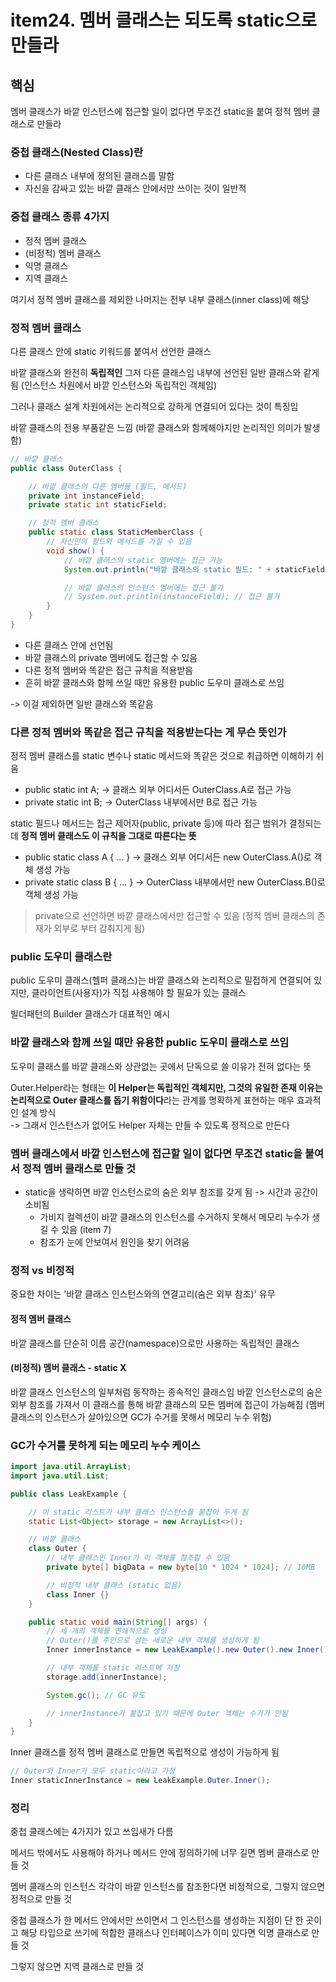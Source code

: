 # item24. 멤버 클래스는 되도록 static으로 만들라

## 핵심

멤버 클래스가 바깥 인스턴스에 접근할 일이 없다면 무조건 static을 붙여 정적 멤버 클래스로 만들라

### 중첩 클래스(Nested Class)란

-   다른 클래스 내부에 정의된 클래스를 말함
-   자신을 감싸고 있는 바깥 클래스 안에서만 쓰이는 것이 일반적

### 중첩 클래스 종류 4가지

-   정적 멤버 클래스
-   (비정적) 멤버 클래스
-   익명 클래스
-   지역 클래스

여기서 정적 멤버 클래스를 제외한 나머지는 전부 내부 클래스(inner class)에 해당

### 정적 멤버 클래스

다른 클래스 안에 static 키워드를 붙여서 선언한 클래스

바깥 클래스와 완전히 **독립적인** 그저 다른 클래스임 내부에 선언된 일반 클래스와 같게 됨 (인스턴스 차원에서 바깥 인스턴스와 독립적인 객체임)

그러나 클래스 설계 차원에서는 논리적으로 강하게 연결되어 있다는 것이 특징임

바깥 클래스의 전용 부품같은 느낌 (바깥 클래스와 함께해야지만 논리적인 의미가 발생함)

```java
// 바깥 클래스
public class OuterClass {

    // 바깥 클래스의 다른 멤버들 (필드, 메서드)
    private int instanceField;
    private static int staticField;

    // 정적 멤버 클래스
    public static class StaticMemberClass {
        // 자신만의 필드와 메서드를 가질 수 있음
        void show() {
            // 바깥 클래스의 static 멤버에는 접근 가능
            System.out.println("바깥 클래스의 static 필드: " + staticField);

            // 바깥 클래스의 인스턴스 멤버에는 접근 불가
            // System.out.println(instanceField); // 접근 불가
        }
    }
}
```

-   다른 클래스 안에 선언됨
-   바깥 클래스의 private 멤버에도 접근할 수 있음
-   다른 정적 멤버와 똑같은 접근 규칙을 적용받음
-   흔히 바깥 클래스와 함께 쓰일 때만 유용한 public 도우미 클래스로 쓰임

-> 이걸 제외하면 일반 클래스와 똑같음

### 다른 정적 멤버와 똑같은 접근 규칙을 적용받는다는 게 무슨 뜻인가

정적 멤버 클래스를 static 변수나 static 메서드와 똑같은 것으로 취급하면 이해하기 쉬움

-   public static int A; -> 클래스 외부 어디서든 OuterClass.A로 접근 가능
-   private static int B; -> OuterClass 내부에서만 B로 접근 가능

static 필드나 메서드는 접근 제어자(public, private 등)에 따라 접근 범위가 결정되는데 **정적 멤버 클래스도 이 규칙을 그대로 따른다는 뜻**

-   public static class A { ... } -> 클래스 외부 어디서든 new OuterClass.A()로 객체 생성 가능
-   private static class B { ... } -> OuterClass 내부에서만 new OuterClass.B()로 객체 생성 가능

> private으로 선언하면 바깥 클래스에서만 접근할 수 있음 (정적 멤버 클래스의 존재가 외부로 부터 감춰지게 됨)

### public 도우미 클래스란

public 도우미 클래스(헬퍼 클래스)는 바깥 클래스와 논리적으로 밀접하게 연결되어 있지만, 클라이언트(사용자)가 직접 사용해야 할 필요가 있는 클래스

빌더패턴의 Builder 클래스가 대표적인 예시

### 바깥 클래스와 함께 쓰일 때만 유용한 public 도우미 클래스로 쓰임

도우미 클래스를 바깥 클래스와 상관없는 곳에서 단독으로 쓸 이유가 전혀 없다는 뜻

Outer.Helper라는 형태는 **이 Helper는 독립적인 객체지만, 그것의 유일한 존재 이유는 논리적으로 Outer 클래스를 돕기 위함이다**라는 관계를 명확하게 표현하는 매우 효과적인 설계 방식 <br>
-> 그래서 인스턴스가 없어도 Helper 자체는 만들 수 있도록 정적으로 만든다

### 멤버 클래스에서 바깥 인스턴스에 접근할 일이 없다면 무조건 static을 붙여서 정적 멤버 클래스로 만들 것

-   static을 생략하면 바깥 인스턴스로의 숨은 외부 참조를 갖게 됨
    -> 시간과 공간이 소비됨
    -   가비지 컬렉션이 바깥 클래스의 인스턴스를 수거하지 못해서 메모리 누수가 생길 수 있음 (item 7)
    -   참조가 눈에 안보여서 원인을 찾기 어려움

### 정적 vs 비정적

중요한 차이는 '바깥 클래스 인스턴스와의 연결고리(숨은 외부 참조)' 유무

#### 정적 멤버 클래스

바깥 클래스를 단순히 이름 공간(namespace)으로만 사용하는 독립적인 클래스

#### (비정적) 멤버 클래스 - static X

바깥 클래스 인스턴스의 일부처럼 동작하는 종속적인 클래스임 바깥 인스턴스로의 숨은 외부 참조를 가져서 이 클래스를 통해 바깥 클래스의 모든 멤버에 접근이 가능해짐 (멤버 클래스의 인스턴스가 살아있으면 GC가 수거를 못해서 메모리 누수 위험)

### GC가 수거를 못하게 되는 메모리 누수 케이스

```java
import java.util.ArrayList;
import java.util.List;

public class LeakExample {

    // 이 static 리스트가 내부 클래스 인스턴스를 붙잡아 두게 됨
    static List<Object> storage = new ArrayList<>();

    // 바깥 클래스
    class Outer {
        // 내부 클래스인 Inner가 이 객체를 참조할 수 있음
        private byte[] bigData = new byte[10 * 1024 * 1024]; // 10MB

        // 비정적 내부 클래스 (static 없음)
        class Inner {}
    }

    public static void main(String[] args) {
        // 세 개의 객체를 연쇄적으로 생성
        // Outer()를 주인으로 삼는 새로운 내부 객체를 생성하게 됨
        Inner innerInstance = new LeakExample().new Outer().new Inner();

        // 내부 객체를 static 리스트에 저장
        storage.add(innerInstance);

        System.gc(); // GC 유도

        // innerInstance가 붙잡고 있기 때문에 Outer 객체는 수거가 안됨
    }
}
```

Inner 클래스를 정적 멤버 클래스로 만들면 독립적으로 생성이 가능하게 됨

```java
// Outer와 Inner가 모두 static이라고 가정
Inner staticInnerInstance = new LeakExample.Outer.Inner();

```

### 정리

중첩 클래스에는 4가지가 있고 쓰임새가 다름

메서드 밖에서도 사용해야 하거나 메서드 안에 정의하기에 너무 길면 멤버 클래스로 만들 것

멤버 클래스의 인스턴스 각각이 바깥 인스턴스를 참조한다면 비정적으로, 그렇지 않으면 정적으로 만들 것

중첩 클래스가 한 메서드 안에서만 쓰이면서 그 인스턴스를 생성하는 지점이 단 한 곳이고 해당 타입으로 쓰기에 적합한 클래스나 인터페이스가 이미 있다면 익명 클래스로 만들 것

그렇지 않으면 지역 클래스로 만들 것

